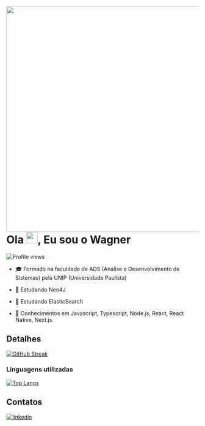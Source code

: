 <img align="right" height="590em" src="https://raw.githubusercontent.com/gist/W-Wag/5c7c2ccf753e11024e9d9aabce7190a4/raw/7e0761218b9f86ef782455bc84c9f1fa9fd3216b/githubcard.svg"/>
<h1 align="left">Ola <img src="https://raw.githubusercontent.com/kaueMarques/kaueMarques/master/hi.gif" height="30px">, Eu sou o Wagner</h1>
<p align="left"> <img src="https://komarev.com/ghpvc/?username=W-Wag&color=yellow" alt="Profile views" /> </p>

- 🎓 Formado na faculdade de ADS (Analise e Desenvolvimento de Sistemas) pela UNIP (Universidade Paulista)

- 🌱 Estudando Neo4J
- 🌱 Estudando ElasticSearch

- 🔭 Conhecimentos em Javascript, Typescript, Node.js, React, React Native, Next.js.


## Detalhes

[![GitHub Streak](https://streak-stats.demolab.com?user=w-wag&theme=highcontrast&hide_border=true&border_radius=4.4&locale=pt_BR&date_format=M%20j%5B%2C%20Y%5D&exclude_days=Sat)](https://git.io/streak-stats)
### Linguagens utilizadas

[![Top Langs](https://github-readme-stats.vercel.app/api/top-langs/?username=W-Wag&layout=compact)](https://github.com/anuraghazra/github-readme-stats)

## Contatos

<a href="https://www.linkedin.com/in/wagner-de-oliveira-martins-081994239/" target="_blank">
  <img align="center" src="https://img.shields.io/badge/-Wagner De Oliveira Martins-05122A?style=flat&logo=linkedin" alt="linkedin"/>
</a>
